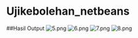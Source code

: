 # Ujikebolehan_netbeans

##Hasil Output 
![5.png](https://s4.postimg.org/841ii1g0t/image.png)
![6.png](https://s13.postimg.org/nvwgtf793/image.png)
![7.png](https://s18.postimg.org/mmf3ga1l5/image.png)
![8.png](https://s3.postimg.org/8hk9p3lo3/image.png)
